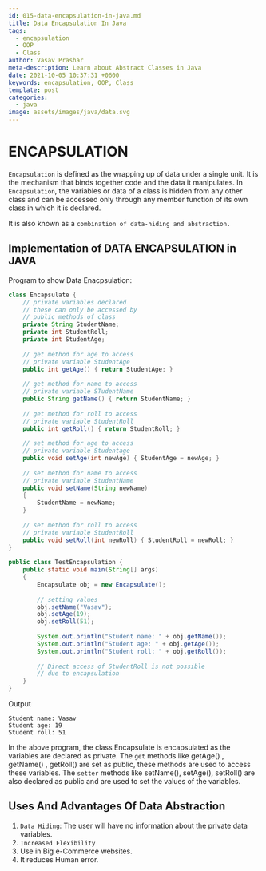 ```yaml
---
id: 015-data-encapsulation-in-java.md
title: Data Encapsulation In Java
tags:
  - encapsulation
  - OOP
  - Class
author: Vasav Prashar
meta-description: Learn about Abstract Classes in Java
date: 2021-10-05 10:37:31 +0600
keywords: encapsulation, OOP, Class
template: post
categories:
  - java
image: assets/images/java/data.svg
---
```


# ENCAPSULATION

`Encapsulation` is defined as the wrapping up of data under a single unit. It is the mechanism that binds together code and the data it manipulates.
In `Encapsulation`, the variables or data of a class is hidden from any other class and can be accessed only through any member function of its own class in which it is declared.

It is also known as a `combination of data-hiding and abstraction.`

## Implementation of DATA ENCAPSULATION in JAVA

Program to show Data Enacpsulation:

```java
class Encapsulate {
    // private variables declared
    // these can only be accessed by
    // public methods of class
    private String StudentName;
    private int StudentRoll;
    private int StudentAge;
 
    // get method for age to access
    // private variable StudentAge
    public int getAge() { return StudentAge; }
 
    // get method for name to access
    // private variable STudentName
    public String getName() { return StudentName; }
 
    // get method for roll to access
    // private variable StudentRoll
    public int getRoll() { return StudentRoll; }
 
    // set method for age to access
    // private variable Studentage
    public void setAge(int newAge) { StudentAge = newAge; }
 
    // set method for name to access
    // private variable StudentName
    public void setName(String newName)
    {
        StudentName = newName;
    }
 
    // set method for roll to access
    // private variable StudentRoll
    public void setRoll(int newRoll) { StudentRoll = newRoll; }
}
 
public class TestEncapsulation {
    public static void main(String[] args)
    {
        Encapsulate obj = new Encapsulate();
 
        // setting values
        obj.setName("Vasav");
        obj.setAge(19);
        obj.setRoll(51);
 
        System.out.println("Student name: " + obj.getName());
        System.out.println("Student age: " + obj.getAge());
        System.out.println("Student roll: " + obj.getRoll());
 
        // Direct access of StudentRoll is not possible
        // due to encapsulation
    }
}

```
Output
```
Student name: Vasav
Student age: 19
Student roll: 51
```

In the above program, the class Encapsulate is encapsulated as the variables are declared as private. The `get` methods like getAge() , getName() , getRoll() are set as public, these methods are used to access these variables. The `setter` methods like setName(), setAge(), setRoll() are also declared as public and are used to set the values of the variables.

## Uses And Advantages Of Data Abstraction

1. `Data Hiding`: The user will have no information about the private data variables.
2. `Increased Flexibility`
3. Use in Big e-Commerce websites.
4. It reduces Human error.